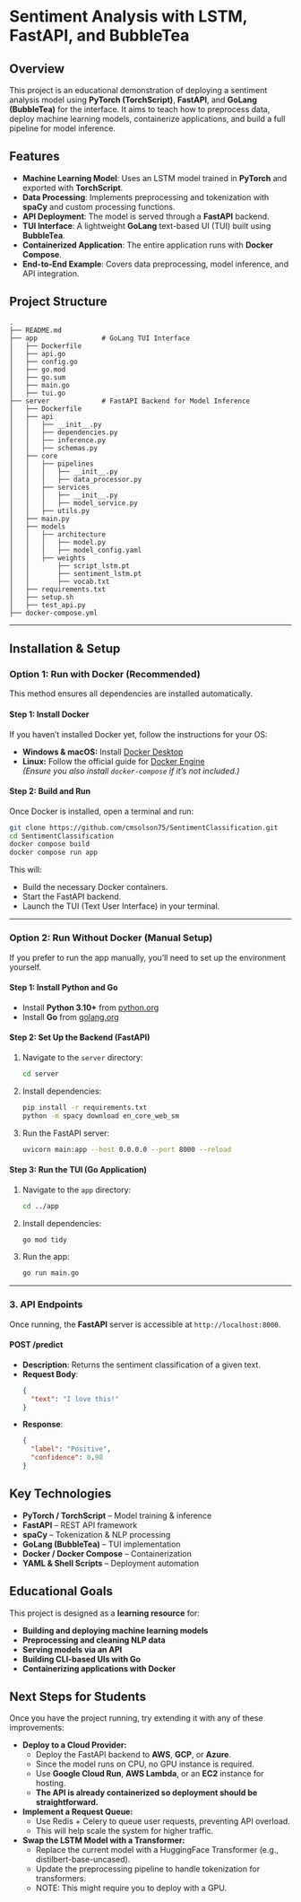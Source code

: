 # Sentiment Analysis with LSTM, FastAPI, and BubbleTea

## Overview

This project is an educational demonstration of deploying a sentiment analysis model using **PyTorch (TorchScript)**, **FastAPI**, and **GoLang (BubbleTea)** for the interface. It aims to teach how to preprocess data, deploy machine learning models, containerize applications, and build a full pipeline for model inference.

## Features

- **Machine Learning Model**: Uses an LSTM model trained in **PyTorch** and exported with **TorchScript**.
- **Data Processing**: Implements preprocessing and tokenization with **spaCy** and custom processing functions.
- **API Deployment**: The model is served through a **FastAPI** backend.
- **TUI Interface**: A lightweight **GoLang** text-based UI (TUI) built using **BubbleTea**.
- **Containerized Application**: The entire application runs with **Docker Compose**.
- **End-to-End Example**: Covers data preprocessing, model inference, and API integration.

## Project Structure

```
.
├── README.md
├── app                # GoLang TUI Interface
│   ├── Dockerfile
│   ├── api.go
│   ├── config.go
│   ├── go.mod
│   ├── go.sum
│   ├── main.go
│   ├── tui.go
├── server             # FastAPI Backend for Model Inference
│   ├── Dockerfile
│   ├── api
│   │   ├── __init__.py
│   │   ├── dependencies.py
│   │   ├── inference.py
│   │   ├── schemas.py
│   ├── core
│   │   ├── pipelines
│   │   │   ├── __init__.py
│   │   │   ├── data_processor.py
│   │   ├── services
│   │   │   ├── __init__.py
│   │   │   ├── model_service.py
│   │   ├── utils.py
│   ├── main.py
│   ├── models
│   │   ├── architecture
│   │   │   ├── model.py
│   │   │   ├── model_config.yaml
│   │   ├── weights
│   │       ├── script_lstm.pt
│   │       ├── sentiment_lstm.pt
│   │       ├── vocab.txt
│   ├── requirements.txt
│   ├── setup.sh
│   ├── test_api.py
├── docker-compose.yml
```
---

## **Installation & Setup**

### **Option 1: Run with Docker (Recommended)**
This method ensures all dependencies are installed automatically.

#### **Step 1: Install Docker**
If you haven’t installed Docker yet, follow the instructions for your OS:

- **Windows & macOS:** Install [Docker Desktop](https://www.docker.com/products/docker-desktop)
- **Linux:** Follow the official guide for [Docker Engine](https://docs.docker.com/engine/install/)  
  *(Ensure you also install `docker-compose` if it’s not included.)*

#### **Step 2: Build and Run**
Once Docker is installed, open a terminal and run:

```sh
git clone https://github.com/cmsolson75/SentimentClassification.git
cd SentimentClassification
docker compose build
docker compose run app
```

This will:
- Build the necessary Docker containers.
- Start the FastAPI backend.
- Launch the TUI (Text User Interface) in your terminal.

---

### **Option 2: Run Without Docker (Manual Setup)**
If you prefer to run the app manually, you’ll need to set up the environment yourself.

#### **Step 1: Install Python and Go**
- Install **Python 3.10+** from [python.org](https://www.python.org/downloads/)
- Install **Go** from [golang.org](https://golang.org/dl/)

#### **Step 2: Set Up the Backend (FastAPI)**
1. Navigate to the `server` directory:
   ```sh
   cd server
   ```
2. Install dependencies:
   ```sh
   pip install -r requirements.txt
   python -m spacy download en_core_web_sm
   ```
3. Run the FastAPI server:
   ```sh
   uvicorn main:app --host 0.0.0.0 --port 8000 --reload
   ```

#### **Step 3: Run the TUI (Go Application)**
1. Navigate to the `app` directory:
   ```sh
   cd ../app
   ```
2. Install dependencies:
   ```sh
   go mod tidy
   ```
3. Run the app:
   ```sh
   go run main.go
   ```

---



### 3. API Endpoints

Once running, the **FastAPI** server is accessible at `http://localhost:8000`.

#### **POST /predict**
- **Description**: Returns the sentiment classification of a given text.
- **Request Body**:
  ```json
  {
    "text": "I love this!"
  }
  ```
- **Response**:
  ```json
  {
    "label": "Positive",
    "confidence": 0.98
  }
  ```

## Key Technologies

- **PyTorch / TorchScript** – Model training & inference
- **FastAPI** – REST API framework
- **spaCy** – Tokenization & NLP processing
- **GoLang (BubbleTea)** – TUI implementation
- **Docker / Docker Compose** – Containerization
- **YAML & Shell Scripts** – Deployment automation

## Educational Goals

This project is designed as a **learning resource** for:
- **Building and deploying machine learning models**
- **Preprocessing and cleaning NLP data**
- **Serving models via an API**
- **Building CLI-based UIs with Go**
- **Containerizing applications with Docker**

## Next Steps for Students
Once you have the project running, try extending it with any of these improvements:
- **Deploy to a Cloud Provider:**
    - Deploy the FastAPI backend to **AWS**, **GCP**, or **Azure**.
    - Since the model runs on CPU, no GPU instance is required.
    - Use **Google Cloud Run**, **AWS Lambda**, or an **EC2** instance for hosting. 
    - **The API is already containerized so deployment should be straightforward.**
- **Implement a Request Queue:** 
    - Use Redis + Celery to queue user requests, preventing API overload.
    - This will help scale the system for higher traffic.
- **Swap the LSTM Model with a Transformer:**
    - Replace the current model with a HuggingFace Transformer (e.g., distilbert-base-uncased).
    - Update the preprocessing pipeline to handle tokenization for transformers.
    - NOTE: This might require you to deploy with a GPU.